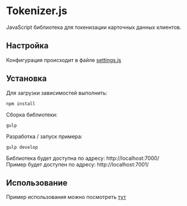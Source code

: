 # Tokenizer.js
JavaScript библиотека для токенизации карточных данных клиентов.

## Настройка
Конфигурация происходит в файле [settings.js](/src/settings.js)

## Установка
Для загрузки зависимостей выполнить:

    npm install

Сборка библиотеки:

    gulp

Разработка / запуск примера:

    gulp develop

Библиотека будет доступна по адресу: http://localhost:7000/    
Пример будет доступен по адресу: http://localhost:7001/

## Использование
Пример использования можно посмотреть [тут](/sample/index.html)